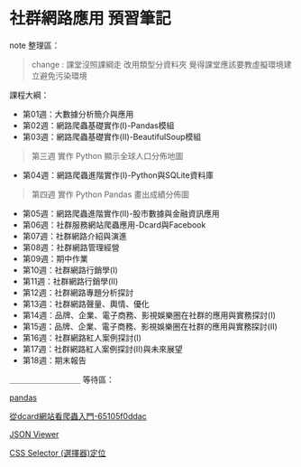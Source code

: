 # 社群網路應用 預習筆記

note 整理區：

> change : 課堂沒照課綱走 改用類型分資料夾
> 覺得課堂應該要教虛擬環境建立避免污染環境

課程大綱：

* 第01週：大數據分析簡介與應用
* 第02週：網路爬蟲基礎實作(I)-Pandas模組
* 第03週：網路爬蟲基礎實作(II)-BeautifulSoup模組

> 第三週 實作 Python 顯示全球人口分佈地圖

* 第04週：網路爬蟲進階實作(I)-Python與SQLite資料庫

> 第四週 實作 Python Pandas 畫出成績分佈圖

* 第05週：網路爬蟲進階實作(II)-股市數據與金融資訊應用
* 第06週：社群服務網站爬蟲應用-Dcard與Facebook
* 第07週：社群網路介紹與演進
* 第08週：社群網路管理經營
* 第09週：期中作業
* 第10週：社群網路行銷學(I)
* 第11週：社群網路行銷學(II)
* 第12週：社群網路專題分析探討
* 第13週：社群網路聲量、輿情、優化
* 第14週：品牌、企業、電子商務、影視娛樂圈在社群的應用與實務探討(I)
* 第15週：品牌、企業、電子商務、影視娛樂圈在社群的應用與實務探討(II)
* 第16週：社群網路紅人案例探討(I)
* 第17週：社群網路紅人案例探討(II)與未來展望
* 第18週：期末報告

＿＿＿＿＿＿＿＿＿
等待區：

[pandas](https://www.learncodewithmike.com/2020/10/python-pandas-series-tutorial.html)

[從dcard網站看爬蟲入門-65105f0ddac](https://medium.com/pyladies-taiwan/從dcard網站看爬蟲入門-65105f0ddac)

[JSON Viewer](https://ithelp.ithome.com.tw/articles/10204351)

[CSS Selector (選擇器)定位](https://blog.jiatool.com/posts/sorted-out-css-selector/)
